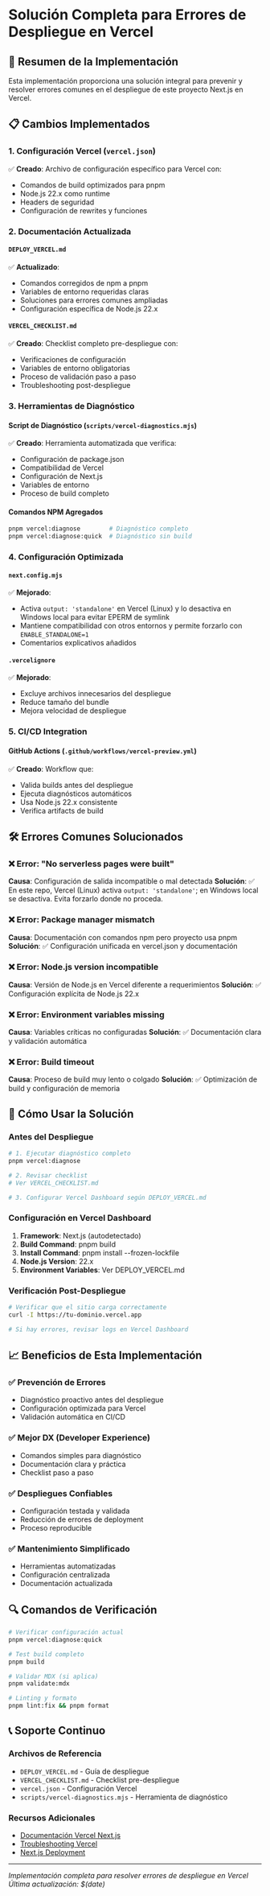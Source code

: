 # Solución Completa para Errores de Despliegue en Vercel

## 🎯 Resumen de la Implementación

Esta implementación proporciona una solución integral para prevenir y resolver errores comunes en el despliegue de este proyecto Next.js en Vercel.

## 📋 Cambios Implementados

### 1. Configuración Vercel (`vercel.json`)
✅ **Creado**: Archivo de configuración específico para Vercel con:
- Comandos de build optimizados para pnpm
- Node.js 22.x como runtime
- Headers de seguridad
- Configuración de rewrites y funciones

### 2. Documentación Actualizada

#### `DEPLOY_VERCEL.md`
✅ **Actualizado**: 
- Comandos corregidos de npm a pnpm
- Variables de entorno requeridas claras
- Soluciones para errores comunes ampliadas
- Configuración específica de Node.js 22.x

#### `VERCEL_CHECKLIST.md`
✅ **Creado**: Checklist completo pre-despliegue con:
- Verificaciones de configuración
- Variables de entorno obligatorias
- Proceso de validación paso a paso
- Troubleshooting post-despliegue

### 3. Herramientas de Diagnóstico

#### Script de Diagnóstico (`scripts/vercel-diagnostics.mjs`)
✅ **Creado**: Herramienta automatizada que verifica:
- Configuración de package.json
- Compatibilidad de Vercel
- Configuración de Next.js
- Variables de entorno
- Proceso de build completo

#### Comandos NPM Agregados
```bash
pnpm vercel:diagnose        # Diagnóstico completo
pnpm vercel:diagnose:quick  # Diagnóstico sin build
```

### 4. Configuración Optimizada

#### `next.config.mjs`

✅ **Mejorado**:

- Activa `output: 'standalone'` en Vercel (Linux) y lo desactiva en Windows local para evitar EPERM de symlink
- Mantiene compatibilidad con otros entornos y permite forzarlo con `ENABLE_STANDALONE=1`
- Comentarios explicativos añadidos

#### `.vercelignore`
✅ **Mejorado**: 
- Excluye archivos innecesarios del despliegue
- Reduce tamaño del bundle
- Mejora velocidad de despliegue

### 5. CI/CD Integration

#### GitHub Actions (`.github/workflows/vercel-preview.yml`)
✅ **Creado**: Workflow que:
- Valida builds antes del despliegue
- Ejecuta diagnósticos automáticos
- Usa Node.js 22.x consistente
- Verifica artifacts de build

## 🛠️ Errores Comunes Solucionados

### ❌ Error: "No serverless pages were built"
**Causa**: Configuración de salida incompatible o mal detectada
**Solución**: ✅ En este repo, Vercel (Linux) activa `output: 'standalone'`; en Windows local se desactiva. Evita forzarlo donde no proceda.

### ❌ Error: Package manager mismatch
**Causa**: Documentación con comandos npm pero proyecto usa pnpm
**Solución**: ✅ Configuración unificada en vercel.json y documentación

### ❌ Error: Node.js version incompatible
**Causa**: Versión de Node.js en Vercel diferente a requerimientos
**Solución**: ✅ Configuración explícita de Node.js 22.x

### ❌ Error: Environment variables missing
**Causa**: Variables críticas no configuradas
**Solución**: ✅ Documentación clara y validación automática

### ❌ Error: Build timeout
**Causa**: Proceso de build muy lento o colgado
**Solución**: ✅ Optimización de build y configuración de memoria

## 🚀 Cómo Usar la Solución

### Antes del Despliegue
```bash
# 1. Ejecutar diagnóstico completo
pnpm vercel:diagnose

# 2. Revisar checklist
# Ver VERCEL_CHECKLIST.md

# 3. Configurar Vercel Dashboard según DEPLOY_VERCEL.md
```

### Configuración en Vercel Dashboard
1. **Framework**: Next.js (autodetectado)
2. **Build Command**: pnpm build
3. **Install Command**: pnpm install --frozen-lockfile
4. **Node.js Version**: 22.x
5. **Environment Variables**: Ver DEPLOY_VERCEL.md

### Verificación Post-Despliegue
```bash
# Verificar que el sitio carga correctamente
curl -I https://tu-dominio.vercel.app

# Si hay errores, revisar logs en Vercel Dashboard
```

## 📈 Beneficios de Esta Implementación

### ✅ Prevención de Errores
- Diagnóstico proactivo antes del despliegue
- Configuración optimizada para Vercel
- Validación automática en CI/CD

### ✅ Mejor DX (Developer Experience)
- Comandos simples para diagnóstico
- Documentación clara y práctica
- Checklist paso a paso

### ✅ Despliegues Confiables
- Configuración testada y validada
- Reducción de errores de deployment
- Proceso reproducible

### ✅ Mantenimiento Simplificado
- Herramientas automatizadas
- Configuración centralizada
- Documentación actualizada

## 🔍 Comandos de Verificación

```bash
# Verificar configuración actual
pnpm vercel:diagnose:quick

# Test build completo
pnpm build

# Validar MDX (si aplica)
pnpm validate:mdx

# Linting y formato
pnpm lint:fix && pnpm format
```

## 📞 Soporte Continuo

### Archivos de Referencia
- `DEPLOY_VERCEL.md` - Guía de despliegue
- `VERCEL_CHECKLIST.md` - Checklist pre-despliegue
- `vercel.json` - Configuración Vercel
- `scripts/vercel-diagnostics.mjs` - Herramienta de diagnóstico

### Recursos Adicionales
- [Documentación Vercel Next.js](https://vercel.com/docs/frameworks/nextjs)
- [Troubleshooting Vercel](https://vercel.com/docs/concepts/deployments/troubleshoot-a-build)
- [Next.js Deployment](https://nextjs.org/docs/deployment)

---
*Implementación completa para resolver errores de despliegue en Vercel*
*Última actualización: $(date)*